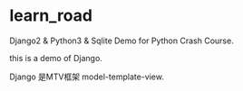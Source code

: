 # learn_road

Django2 &amp; Python3 &amp; Sqlite Demo for Python Crash Course.

this is a demo of Django.

Django 是MTV框架 model-template-view.
